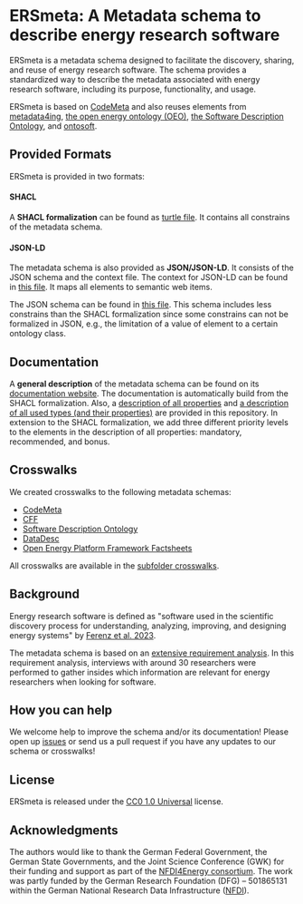 # ERSmeta: A Metadata schema to describe energy research software

ERSmeta is a metadata schema designed to facilitate the discovery, sharing, and reuse of energy research software. The schema provides a standardized way to describe the metadata associated with energy research software, including its purpose, functionality, and usage.

ERSmeta is based on [CodeMeta](https://codemeta.github.io) and also reuses elements from [metadata4ing](http://w3id.org/nfdi4ing/metadata4ing#), [the open energy ontology (OEO)](	http://openenergy-platform.org/ontology/), [the Software Description Ontology](https://w3id.org/okn/o/sd), and [ontosoft](http://ontosoft.org/software#).

## Provided Formats
ERSmeta is provided in two formats:

#### SHACL
A **SHACL formalization** can be found  as [turtle file](schema/ERSmeta.ttl). It contains all constrains of the metadata schema.

#### JSON-LD
The metadata schema is also provided as **JSON/JSON-LD**. It consists of the JSON schema and the context file.
The context for JSON-LD can be found in [this file](schema/ersmeta.jsonld). It maps all elements to semantic web items.

The JSON schema can be found in [this file](schema/ersmeta_schema.json). This schema includes less constrains than the SHACL formalization since some constrains can not be formalized in JSON, e.g., the limitation of a value of element to a certain ontology class.

## Documentation
A **general description** of the metadata schema can be found on its [documentation website](https://nfdi4energy.github.io/ERSmeta/). The documentation is automatically build from the SHACL formalization.
Also, a [description of all properties](schema/properties_description.csv) and [a description of all used types (and their properties)](schema/type_descriptions.csv) are provided in this repository. In extension to the SHACL formalization, we add three different priority levels to the elements in the description of all properties: mandatory, recommended, and bonus.

## Crosswalks
We created crosswalks to the following metadata schemas:
* [CodeMeta](https://codemeta.github.io)
* [CFF](https://github.com/citation-file-format/citation-file-format/tree/main)
* [Software Description Ontology](https://knowledgecaptureanddiscovery.github.io/SoftwareDescriptionOntology/release/1.9.0/index-en.html
)
* [DataDesc](https://github.com/FZJ-IEK3-VSA/DataDesc/tree/main)
* [Open Energy Platform Framework Factsheets](https://openenergyplatform.org/factsheets/frameworks/add/)

All crosswalks are available in the [subfolder crosswalks](crosswalks).


## Background
Energy research software is defined as "software used in the scientific discovery process for understanding, analyzing, improving, and designing energy systems" by [Ferenz et al. 2023](https://www.inggrid.org/article/id/3837/).

The metadata schema is based on an [extensive requirement analysis](https://eceasst.org/index.php/eceasst/article/view/2594). In this requirement analysis, interviews with around 30 researchers were performed to gather insides which information are relevant for energy researchers when looking for software.



## How you can help
We welcome help to improve the schema and/or its documentation!
Please open up [issues](https://github.com/NFDI4Energy/ERSmeta/issues) or send us a pull request if you have any updates to our schema or crosswalks!

## License
ERSmeta is released under the [CC0 1.0 Universal](https://spdx.org/licenses/CC0-1.0) license.

## Acknowledgments
The authors would like to thank the German Federal Government, the German State Governments, and the Joint Science Conference (GWK) for their funding and support as part of the [NFDI4Energy consortium](https://nfdi4energy.uol.de/). The work was partly funded by the German Research Foundation (DFG) – 501865131 within the German National Research Data Infrastructure ([NFDI](https://www.nfdi.de)).
